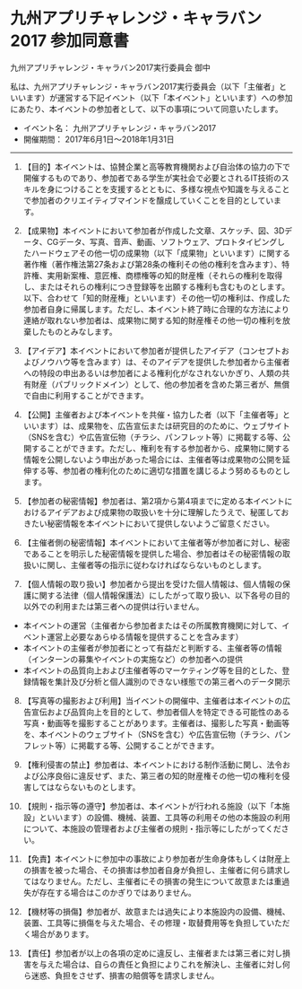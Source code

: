 # 九州アプリチャレンジ・キャラバン2017 参加同意書

九州アプリチャレンジ・キャラバン2017実行委員会 御中

私は、九州アプリチャレンジ・キャラバン2017実行委員会（以下「主催者」といいます）が運営する下記イベント（以下「本イベント」といいます）への参加にあたり、本イベントの参加者として、以下の事項について同意いたします。

* イベント名： 九州アプリチャレンジ・キャラバン2017
* 開催期間： 2017年6月1日〜2018年1月31日 
***
1. 【目的】本イベントは、協賛企業と高等教育機関および自治体の協力の下で開催するものであり、参加者である学生が実社会で必要とされるIT技術のスキルを身につけることを支援するとともに、多様な視点や知識を与えることで参加者のクリエイティブマインドを醸成していくことを目的としています。

2. 【成果物】本イベントにおいて参加者が作成した文章、スケッチ、図、3Dデータ、CGデータ、写真、音声、動画、ソフトウェア、プロトタイピングしたハードウェアその他一切の成果物（以下「成果物」といいます）に関する著作権（著作権法第27条および第28条の権利その他の権利を含みます）、特許権、実用新案権、意匠権、商標権等の知的財産権（それらの権利を取得し、またはそれらの権利につき登録等を出願する権利も含むものとします。以下、合わせて「知的財産権」といいます）その他一切の権利は、作成した参加者自身に帰属します。ただし、本イベント終了時に合理的な方法により連絡が取れない参加者は、成果物に関する知的財産権その他一切の権利を放棄したものとみなします。

3. 【アイデア】本イベントにおいて参加者が提供したアイデア（コンセプトおよびノウハウ等を含みます）は、そのアイデアを提供した参加者から主催者への特段の申出あるいは参加者による権利化がなされないかぎり、人類の共有財産（パブリックドメイン）として、他の参加者を含めた第三者が、無償で自由に利用することができます。

4. 【公開】主催者および本イベントを共催・協力した者（以下「主催者等」といいます）は、成果物を、広告宣伝または研究目的のために、ウェブサイト（SNSを含む）や広告宣伝物（チラシ、パンフレット等）に掲載する等、公開することができます。ただし、権利を有する参加者から、成果物に関する情報を公開しないよう申出があった場合には、主催者等は成果物の公開を延伸する等、参加者の権利化のために適切な措置を講じるよう努めるものとします。

5. 【参加者の秘密情報】参加者は、第2項から第4項までに定める本イベントにおけるアイデアおよび成果物の取扱いを十分に理解したうえで、秘匿しておきたい秘密情報を本イベントにおいて提供しないようご留意ください。

6. 【主催者側の秘密情報】本イベントにおいて主催者等が参加者に対し、秘密であることを明示した秘密情報を提供した場合、参加者はその秘密情報の取扱いに関し、主催者等の指示に従わなければならないものとします。

7. 【個人情報の取り扱い】参加者から提出を受けた個人情報は、個人情報の保護に関する法律（個人情報保護法）にしたがって取り扱い、以下各号の目的以外での利用または第三者への提供は行いません。
 * 本イベントの運営（主催者から参加者またはその所属教育機関に対して、イベント運営上必要なあらゆる情報を提供することを含みます）
 * 本イベントの主催者が参加者にとって有益だと判断する、主催者等の情報（インターンの募集やイベントの実施など）の参加者への提供
 * 本イベントの品質向上および主催者等のマーケティング等を目的とした、登録情報を集計及び分析と個人識別のできない様態での第三者へのデータ開示
 
8. 【写真等の撮影および利用】当イベントの開催中、主催者は本イベントの広告宣伝および品質向上を目的として、参加者個人を特定できる可能性のある写真・動画等を撮影することがあります。主催者は、撮影した写真・動画等を、本イベントのウェブサイト（SNSを含む）や広告宣伝物（チラシ、パンフレット等）に掲載する等、公開することができます。

9. 【権利侵害の禁止】参加者は、本イベントにおける制作活動に関し、法令および公序良俗に違反せず、また、第三者の知的財産権その他一切の権利を侵害してはならないものとします。

10. 【規則・指示等の遵守】参加者は、本イベントが行われる施設（以下「本施設」といいます）の設備、機械、装置、工具等の利用その他の本施設の利用について、本施設の管理者および主催者の規則・指示等にしたがってください。

11. 【免責】本イベントに参加中の事故により参加者が生命身体もしくは財産上の損害を被った場合、その損害は参加者自身が負担し、主催者に何ら請求してはなりません。ただし、主催者にその損害の発生について故意または重過失が存在する場合はこのかぎりではありません。

12. 【機材等の損傷】参加者が、故意または過失により本施設内の設備、機械、装置、工具等に損傷を与えた場合、その修理・取替費用等を負担していただく場合があります。

13. 【責任】参加者が以上の各項の定めに違反し、主催者または第三者に対し損害を与えた場合は、自らの責任と負担によりこれを解決し、主催者に対し何ら迷惑、負担をさせず、損害の賠償等を請求しません。